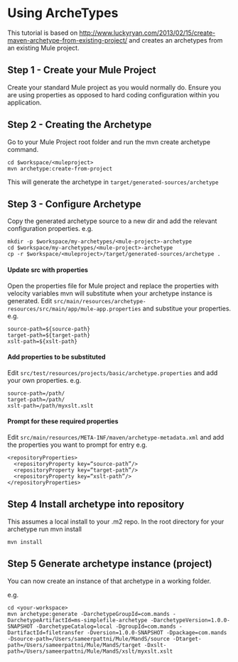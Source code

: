 # Using ArcheTypes

This tutorial is based on http://www.luckyryan.com/2013/02/15/create-maven-archetype-from-existing-project/ and creates an archetypes from an existing Mule project. 

## Step 1 - Create your Mule Project
Create your standard Mule project as you would normally do. Ensure you are using properties as opposed to hard coding configuration within you application.

## Step 2 - Creating the Archetype
Go to your Mule Project root folder and run the mvn create archetype command.

````
cd $workspace/<muleproject>
mvn archetype:create-from-project
````
This will generate the archetype in `target/generated-sources/archetype` 

## Step 3 - Configure Archetype

Copy the generated archetype source to a new dir and add the relevant configuration properties.
e.g.

````
mkdir -p $workspace/my-archetypes/<mule-project>-archetype
cd $workspace/my-archetypes/<mule-project>-archetype
cp -r $workspace/<muleproject>/target/generated-sources/archetype .
````


#### Update src with properties
Open the properties file for Mule project and replace the properties with velocity variables mvn will substitute when your archetype instance is generated.
Edit `src/main/resources/archetype-resources/src/main/app/mule-app.properties` and substitue your properties.
e.g.
````
source-path=${source-path}
target-path=${target-path}
xslt-path=${xslt-path}
````

#### Add properties to be substituted
Edit `src/test/resources/projects/basic/archetype.properties` and add your own properties. 
e.g.
````
source-path=/path/
target-path=/path/
xslt-path=/path/myxslt.xslt
````

#### Prompt for these required properties 
Edit `src/main/resources/META-INF/maven/archetype-metadata.xml` and add the properties you want to prompt for entry
e.g.
````
<repositoryProperties>
  <repositoryProperty key=“source-path”/>
  <repositoryProperty key=“target-path”/>
  <repositoryProperty key=“xslt-path”/>
</repositoryProperties>
````

## Step 4 Install archetype into repository
This assumes a local install to your .m2 repo. In the root directory for your archetype run mvn install
````
mvn install
````

## Step 5 Generate archetype instance (project)
You can now create an instance of that archetype in a working folder.

e.g.
````
cd <your-workspace>
mvn archetype:generate -DarchetypeGroupId=com.mands -DarchetypeArtifactId=ms-simplefile-archetype -DarchetypeVersion=1.0.0-SNAPSHOT -DarchetypeCatalog=local -DgroupId=com.mands -DartifactId=filetransfer -Dversion=1.0.0-SNAPSHOT -Dpackage=com.mands -Dsource-path=/Users/sameerpattni/Mule/MandS/source -Dtarget-path=/Users/sameerpattni/Mule/MandS/target -Dxslt-path=/Users/sameerpattni/Mule/MandS/xslt/myxslt.xslt
````

